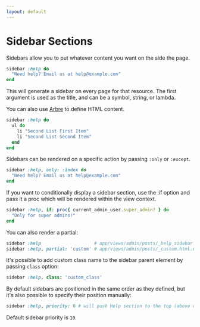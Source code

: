 ```yaml
---
layout: default
---
```

# Sidebar Sections

Sidebars allow you to put whatever content you want on the side the page.

```ruby
sidebar :help do
  "Need help? Email us at help@example.com"
end
```

This will generate a sidebar on every page for that resource. The first
argument is used as the title, and can be a symbol, string, or lambda.

You can also use [Arbre](https://github.com/activeadmin/arbre) to define HTML content.

```ruby
sidebar :help do
  ul do
    li "Second List First Item"
    li "Second List Second Item"
  end
end
```

Sidebars can be rendered on a specific action by passing `:only` or `:except`.

```ruby
sidebar :help, only: :index do
  "Need help? Email us at help@example.com"
end
```

If you want to conditionally display a sidebar section, use the :if option and
pass it a proc which will be rendered within the view context.

```ruby
sidebar :help, if: proc{ current_admin_user.super_admin? } do
  "Only for super admins!"
end
```

You can also render a partial:

```ruby
sidebar :help                    # app/views/admin/posts/_help_sidebar.html.erb
sidebar :help, partial: 'custom' # app/views/admin/posts/_custom.html.erb
```

It's possible to add custom class name to the sidebar parent element by passing
`class` option:

```ruby
sidebar :help, class: 'custom_class'
```

By default sidebars are positioned in the same order as they defined, but it's also
possible to specify their position manually:

```ruby
sidebar :help, priority: 0 # will push Help section to the top (above default Filters section)
```

Default sidebar priority is `10`.
